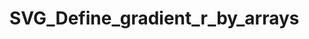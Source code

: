 <!-- SVG_Define_gradient_r_by_arrays ( svgObject ; gradientName ; fx ; fy ; r ; cx ; cy ; Param_8 ; … ; N )
 -> svgObject (Text)
 -> gradientName (Text)
 -> fx (Long Integer)
 -> fy (Long Integer)
 -> r (Long Integer)
 -> cx (Long Integer)
 -> cy (Long Integer)
 -> Param_8 ; … ; N (Text)-->

# SVG_Define_gradient_r_by_arrays
